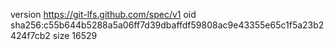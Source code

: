 version https://git-lfs.github.com/spec/v1
oid sha256:c55b644b5288a5a06ff7d39dbaffdf59808ac9e43355e65c1f5a23b2424f7cb2
size 16529
